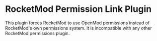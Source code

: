 # RocketMod Permission Link Plugin
This plugin forces RocketMod to use OpenMod permissions instead of RocketMod's own permissions system. It is incompatible with any other RocketMod permissions plugin.